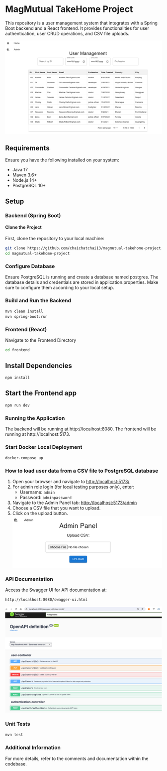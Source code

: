 # MagMutual TakeHome Project

This repository is a user management system that integrates with a Spring Boot backend and a React frontend. It provides functionalities for user authentication, user CRUD operations, and CSV file uploads.

![Application.png](Application.png)

## Requirements

Ensure you have the following installed on your system:
- Java 17
- Maven 3.6+
- Node.js 14+
- PostgreSQL 10+

## Setup

### Backend (Spring Boot)

#### Clone the Project

First, clone the repository to your local machine:

```bash
git clone https://github.com/chaichatchai13/magmutual-takehome-project.git
cd magmutual-takehome-project
```
### Configure Database
Ensure PostgreSQL is running and create a database named postgres. The database details and credentials are stored in application.properties. Make sure to configure them according to your local setup.

### Build and Run the Backend
```bash
mvn clean install
mvn spring-boot:run
```

### Frontend (React)
Navigate to the Frontend Directory
```bash
cd frontend
```

## Install Dependencies
```bash
npm install
```

## Start the Frontend app
```bash
npm run dev
```

### Running the Application
The backend will be running at http://localhost:8080. 
The frontend will be running at http://localhost:5173.


### Start Docker Local Deployment
```bash
docker-compose up
```



### How to load user data from a CSV file to PostgreSQL database

1. Open your browser and navigate to [http://localhost:5173/](http://localhost:5173/)
2. For admin role login (for local testing purposes only), enter:
    - Username: `admin`
    - Password: `adminpassword`
3. Navigate to the Admin Panel tab: [http://localhost:5173/admin](http://localhost:5173/admin)
4. Choose a CSV file that you want to upload.
5. Click on the upload button.
![AdminPanel.png](AdminPanel.png)


### API Documentation
Access the Swagger UI for API documentation at:
```bash
http://localhost:8080/swagger-ui.html
```
![Swagger-UI.png](Swagger-UI.png)

### Unit Tests
```bash
mvn test
```

### Additional Information
For more details, refer to the comments and documentation within the codebase.